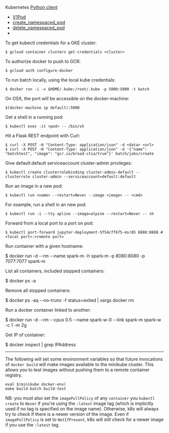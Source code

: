 Kubernetes [Python client](https://github.com/kubernetes-client/python/blob/master/kubernetes/README.md)
 - [V1Pod](https://github.com/kubernetes-client/python/blob/master/kubernetes/docs/V1Pod.md)
 - [create_namespaced_pod](https://github.com/kubernetes-client/python/blob/master/kubernetes/docs/CoreV1Api.md#create_namespaced_pod)
 - [delete_namespaced_pod](https://github.com/kubernetes-client/python/blob/master/kubernetes/docs/CoreV1Api.md#delete_namespaced_pod)
 - 

To get kubectl credentials for a GKE cluster:

```
$ gcloud container clusters get-credentials <cluster>
```

To authorize docker to push to GCR:

```
$ gcloud auth configure-docker
```

To run batch locally, using the local kube credentials:

```
$ docker run -i -v $HOME/.kube:/root/.kube -p 5000:5000 -t batch
```

On OSX, the port will be accessible on the docker-machine:

```
$(docker-machine ip default):5000
```

Get a shell in a running pod:

```
$ kubectl exec -it <pod> -- /bin/sh
```

Hit a Flask REST endpoint with Curl:

```
$ curl -X POST -H "Content-Type: application/json" -d <data> <url>
$ curl -X POST -H "Content-Type: application/json" -d '{"name": "batchtest", "image": "gcr.io/broad-ctsa/true"}' batch/jobs/create
```

Give default:default serviceaccount cluster-admin privileges:

```
$ kubectl create clusterrolebinding cluster-admin-default --clusterrole cluster-admin --serviceaccount=default:default
```

Run an image in a new pod:

```
$ kubectl run <name> --restart=Never --image <image> -- <cmd>
```

For example, run a shell in an new pod:

```
$ kubectl run -i --tty apline --image=alpine --restart=Never -- sh
```

Forward from a local port to a port on pod:

```
$ kubectl port-forward jupyter-deployment-5f54cff675-msr85 8888:8888 # <local port>:<remote port>
```

Run container with a given hostname:

$ docker run -d --rm --name spark-m -h spark-m -p 8080:8080 -p 7077:7077 spark-m

List all containers, included stopped containers:

$ docker ps -a

Remove all stopped containers:

$ docker ps -aq --no-trunc -f status=exited | xargs docker rm

Run a docker container linked to another:

$ docker run -d --rm --cpus 0.5 --name spark-w-0 --link spark-m spark-w -c 1 -m 2g

Get IP of container:

$ docker inspect <container-id> | grep IPAddress

---

The following will set some environment variables so that future invocations of
`docker build` will make images available to the minikube cluster. This allows
you to test images without pushing them to a remote container registry.

```
eval $(minikube docker-env)
make build-batch build-test
```

NB: you must also set the `imagePullPolicy` of any `container` you `kubectl
create` to `Never` if you're using the `:latest` image tag (which is implicitly
used if no tag is specified on the image name). Otherwise, k8s will always try
to check if there is a newer version of the image. Even if `imagePullPolicy`
is set to `NotIfPresent`, k8s will still check for a newer image if you use the
`:latest` tag.
